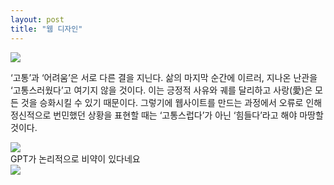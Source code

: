 ```yaml
---
layout: post
title: "웹 디자인"
---
```


<div class="start">
  <img class="lazyload" src="https://github.com/user-attachments/assets/d675d0d2-6b02-4f2f-8421-91e8c4a90d59">
</div>


<div class="txt">

  ‘고통’과 ‘어려움’은 서로 다른 결을 지닌다. 삶의 마지막 순간에 이르러, 지나온 난관을 ‘고통스러웠다’고 여기지 않을 것이다. 이는 긍정적 사유와 궤를 달리하고 사랑(愛)은 모든 것을 승화시킬 수 있기 때문이다.
  그렇기에 웹사이트를 만드는 과정에서 오류로 인해 정신적으로 번민했던 상황을 표현할 때는 ‘고통스럽다’가 아닌 ‘힘들다’라고 해야 마땅할 것이다.
  
</div>






<div class="img">
  <img class="lazyload" src="https://github.com/user-attachments/assets/0c1cebc7-51b3-4e97-97ee-c04ebc69ecbe">
</div>


<div class="txt">
  GPT가 논리적으로 비약이 있다네요
</div>




<div class="img">
  <img class="lazyload" src="https://github.com/user-attachments/assets/3c1e88ea-d1f0-45d5-a979-e736e92f38c0">
</div>


<div class="txt">
  
</div>
